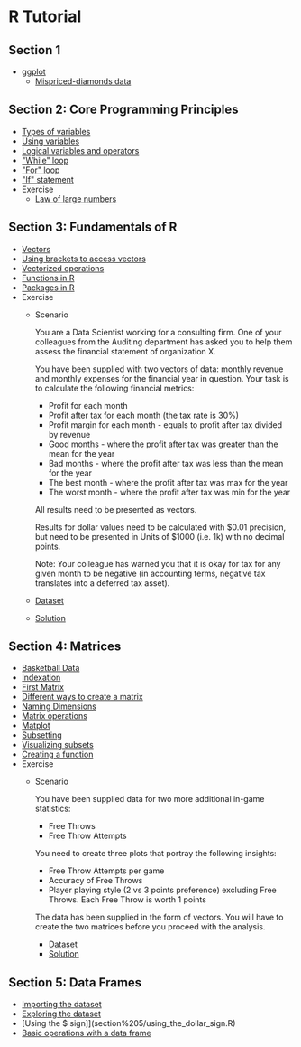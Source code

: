 # R Tutorial

## Section 1
* [ggplot](section%201/ggplot.R)
  * [Mispriced-diamonds data](section%201/mispriced_diamonds.R)

## Section 2: Core Programming Principles
* [Types of variables](section%202/types_of_variables.R)
* [Using variables](section%202/using_variables.R)
* [Logical variables and operators](section%202/logical_variables_and_operators.R)
* ["While" loop](section%202/while_loop.R)
* ["For" loop](section%202/for_loop.R)
* ["If" statement](section%202/if_statement.R)
* Exercise
  * [Law of large numbers](section%202/law_of_large_number.R)

## Section 3: Fundamentals of R
* [Vectors](section%203/vectors.R)
* [Using brackets to access vectors](section%203/using_brackets_to_access_vectors.R)
* [Vectorized operations](section%203/vectorized_operations.R)
* [Functions in R](section%203/functions_in_r.R)
* [Packages in R](section%203/packages_in_r.R)
* Exercise
  * Scenario

    You are a Data Scientist working for a consulting firm. One of your colleagues from the Auditing department has asked you to help them assess the financial statement of organization X.

    You have been supplied with two vectors of data: monthly revenue and monthly expenses for the financial year in question. Your task is to calculate the following financial metrics:
      - Profit for each month
      - Profit after tax for each month (the tax rate is 30%)
      - Profit margin for each month - equals to profit after tax divided by revenue
      - Good months - where the profit after tax was greater than the mean for the year
      - Bad months - where the profit after tax was less than the mean for the year
      - The best month - where the profit after tax was max for the year
      - The worst month - where the profit after tax was min for the year

    All results need to be presented as vectors.

    Results for dollar values need to be calculated with $0.01 precision, but need to be presented in Units of $1000 (i.e. 1k) with no decimal points.

    Note: Your colleague has warned you that it is okay for tax for any given month to be negative (in accounting terms, negative tax translates into a deferred tax asset).

  * [Dataset](section%203/financial_statement_analysis_dataset.R)
  * [Solution](section%203/financial_statement_analysis_solution.R)

## Section 4: Matrices
* [Basketball Data](section%204/basketball_dataset.R)
* [Indexation](section%204/indexation.R)
* [First Matrix](section%204/first_matrix.R)
* [Different ways to create a matrix](section%204/different_ways_to_create_a_matrix.R)
* [Naming Dimensions](section%204/naming_dimensions.R)
* [Matrix operations](section%204/matrix_operations.R)
* [Matplot](section%204/matplot.R)
* [Subsetting](section%204/subsetting.R)
* [Visualizing subsets](section%204/visualizing_subsets.R)
* [Creating a function](section%204/creating_a_function.R)
* Exercise
  * Scenario

    You have been supplied data for two more additional in-game statistics:
    * Free Throws
    * Free Throw Attempts

    You need to create three plots that portray the following insights:
    * Free Throw Attempts per game
    * Accuracy of Free Throws
    * Player playing style (2 vs 3 points preference) excluding Free Throws. Each Free Throw is worth 1 points

    The data has been supplied in the form of vectors. You will have to create the two matrices before you proceed with the analysis.

    * [Dataset](section%204/free_throws_dataset.R)
    * [Solution](section%204/free_throws_solution.R)

## Section 5: Data Frames
* [Importing the dataset](section%205/importing_the_dataset.R)
* [Exploring the dataset](section%205/exploring_the_dataset.R)
* [Using the $ sign]](section%205/using_the_dollar_sign.R)
* [Basic operations with a data frame](section%205/basic_operations_with_a_data_frame.R)
